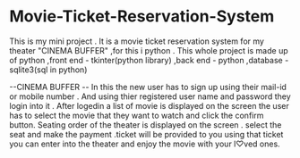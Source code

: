 # Movie-Ticket-Reservation-System
This is my mini project . It is a movie ticket reservation system for my theater "CINEMA BUFFER" ,for this i python .
This whole project is made up of python 
,front end - tkinter(python library)
,back end  - python
,database  - sqlite3(sql in python)

--CINEMA BUFFER --
In this the new user has to sign up using their mail-id or mobile number . And using thier registered user name and password 
they login into it . After logedin a list of movie is displayed on the screen the user has to select the movie that they want to watch and click the confirm button.
Seating order of the theater is displayed on the screen . select the seat and make the payment .ticket will be provided to you using that ticket you can enter into the theater and enjoy the movie with your l♡ved ones.
